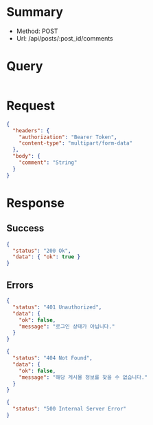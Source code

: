# Summary

- Method: POST
- Url: /api/posts/:post_id/comments

# Query

```sql

```

# Request

```json
{
  "headers": {
    "authorization": "Bearer Token",
    "content-type": "multipart/form-data"
  },
  "body": {
    "comment": "String"
  }
}
```

# Response

## Success

```json
{
  "status": "200 Ok",
  "data": { "ok": true }
}
```

## Errors

```json
{
  "status": "401 Unauthorized",
  "data": {
    "ok": false,
    "message": "로그인 상태가 아닙니다."
  }
}
```

```json
{
  "status": "404 Not Found",
  "data": {
    "ok": false,
    "message": "해당 게시물 정보를 찾을 수 없습니다."
  }
}
```

```json
{
  "status": "500 Internal Server Error"
}
```
